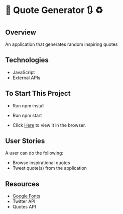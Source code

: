
# :page_with_curl: Quote Generator :arrows_clockwise: :recycle:




## Overview
An application that generates random inspiring quotes 



## Technologies 
- JavaScript
- External APIs 



## To Start This Project
- Run npm install
- Run npm start 

-  Click [Here](http://127.0.0.1:5500/index.html) to view it in the browser.



## User Stories
A user can do the following: 
- Browse inspirational quotes
- Tweet quote(s) from the application



## Resources
- [Google Fonts](https://fonts.google.com/)
- Twitter API
- Quotes API
